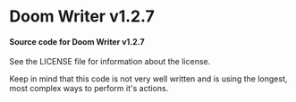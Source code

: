 # Doom Writer v1.2.7
#### Source code for Doom Writer v1.2.7

See the LICENSE file for information about the license.

Keep in mind that this code is not very well written and is using the longest, most complex ways to perform it's actions.
